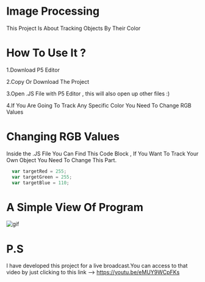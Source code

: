 # Image Processing
This Project Is About Tracking Objects By Their Color

# How To Use It ? 
1.Download P5 Editor

2.Copy Or Download The Project

3.Open .JS File with P5 Editor , this will also open up other files :)

4.If You Are Going To Track Any Specific Color You Need To Change RGB Values

# Changing RGB Values
Inside the .JS File You Can Find This Code Block , If You Want To Track Your Own Object You Need To Change This Part.
``` javascript
  var targetRed = 255;
  var targetGreen = 255;
  var targetBlue = 110;
```
# A Simple View Of Program
![gif](https://cloud.githubusercontent.com/assets/26510259/24415700/fb5d11e0-13ea-11e7-9b5c-90de79954568.gif)

# P.S
I have developed this project for a live broadcast.You can access to that video by just clicking to this link --> https://youtu.be/eMUY9WCpFKs

